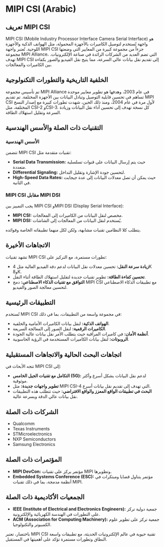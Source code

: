 # MIPI CSI (Arabic)

## تعريف MIPI CSI
MIPI CSI (Mobile Industry Processor Interface Camera Serial Interface) هو واجهة تُستخدم لتوصيل الكاميرات بالأجهزة المحمولة، مثل الهواتف الذكية والأجهزة اللوحية. تُعتبر واجهة MIPI CSI جزءاً من مجموعة كبيرة من المعايير التي وضعتها مجموعة MIPI Alliance، التي تضم العديد من الشركات الرائدة في صناعة الإلكترونيات. تهدف MIPI CSI إلى تقديم نقل بيانات عالي السرعة، مما يتيح نقل الفيديو والصور بكفاءة بين الكاميرات والمعالجات.

## الخلفية التاريخية والتطورات التكنولوجية
تم تأسيس مجموعة MIPI Alliance في عام 2003، وهدفها هو تطوير معايير موحدة تساهم في تحسين قابلية التوصيل وتبادل البيانات بين الأجهزة المختلفة. تم تقديم MIPI CSI لأول مرة في عام 2004، ومنذ ذلك الحين، شهدت تطورات كبيرة مع إصدار النسخ المختلفة، مثل CSI-2 وCSI-3. كل نسخة تهدف إلى تحسين أداء نقل البيانات وزيادة السرعة وتقليل استهلاك الطاقة.

## التقنيات ذات الصلة والأسس الهندسية
### الأسس الهندسية
تتضمن MIPI CSI تقنيات متقدمة مثل:
- **Serial Data Transmission:** حيث يتم إرسال البيانات على قنوات تسلسلية متعددة.
- **Differential Signaling:** لتحسين جودة الإشارة وتقليل التداخل.
- **High-Speed Data Rates:** حيث يمكن أن تصل معدلات البيانات إلى عدة جيجابت في الثانية.

### MIPI CSI مقابل MIPI DSI
يجب التمييز بين MIPI CSI وMIPI DSI (Display Serial Interface):
- **MIPI CSI:** مخصص لنقل البيانات من الكاميرات إلى المعالجات.
- **MIPI DSI:** يُستخدم لنقل البيانات من المعالجات إلى الشاشات. 

يتطلب كلا النظامين تقنيات مشابهة، ولكن لكل منهما تطبيقاته الخاصة وفوائده.

## الاتجاهات الأخيرة
تشهد تقنيات MIPI CSI تطورات مستمرة، مع التركيز على:
- **زيادة سرعة النقل:** تحسين معدلات نقل البيانات لدعم دقة الفيديو العالية مثل 4K و8K.
- **تحسين كفاءة الطاقة:** تطوير تقنيات جديدة لتقليل استهلاك الطاقة أثناء النقل.
- **التوافق مع تقنيات الذكاء الاصطناعي:** دمج MIPI CSI مع تطبيقات الذكاء الاصطناعي لتحسين معالجة الصور والفيديو.

## التطبيقات الرئيسية
تُستخدم MIPI CSI في مجموعة واسعة من التطبيقات، بما في ذلك:
- **الهواتف الذكية:** لنقل بيانات الكاميرات الأمامية والخلفية.
- **الكاميرات الرقمية:** لنقل الصور إلى المعالجة السريعة.
- **أنظمة الأمان:** في كاميرات المراقبة حيث يتطلب الأمر نقل بيانات عالية الجودة.
- **الروبوتات:** لنقل بيانات الكاميرات المستخدمة في الرؤية الحاسوبية.

## اتجاهات البحث الحالية والاتجاهات المستقبلية
تتجه الأبحاث في MIPI CSI إلى:
- **التكامل مع تقنيات الجيل الخامس (5G):** لدعم نقل البيانات بشكل أسرع وأكثر موثوقية.
- **تطوير واجهات جديدة:** مثل MIPI CSI-4 التي تهدف إلى تقديم نقل بيانات أسرع.
- **البحث في تطبيقات الواقع المعزز والواقع الافتراضي:** حيث تتطلب هذه التطبيقات نقل بيانات عالي الدقة وبسرعة عالية.

## الشركات ذات الصلة
- Qualcomm
- Texas Instruments
- STMicroelectronics
- NXP Semiconductors
- Samsung Electronics

## المؤتمرات ذات الصلة
- **MIPI DevCon:** مؤتمر يركز على تقنيات MIPI وتطويرها.
- **Embedded Systems Conference (ESC):** مؤتمر يتناول قضايا ومبتكرات في أنظمة مدمجة، بما في ذلك تقنيات MIPI.

## الجمعيات الأكاديمية ذات الصلة
- **IEEE (Institute of Electrical and Electronics Engineers):** جمعية دولية تركز على التطورات في الهندسة الكهربائية والإلكترونية.
- **ACM (Association for Computing Machinery):** جمعية تركز على تطوير علوم الكمبيوتر والتكنولوجيا.

باختصار، تعتبر MIPI CSI تقنية حيوية في عالم الإلكترونيات الحديثة، مع تطبيقات واسعة النطاق وتطورات مستمرة تؤكد على أهميتها في المستقبل.